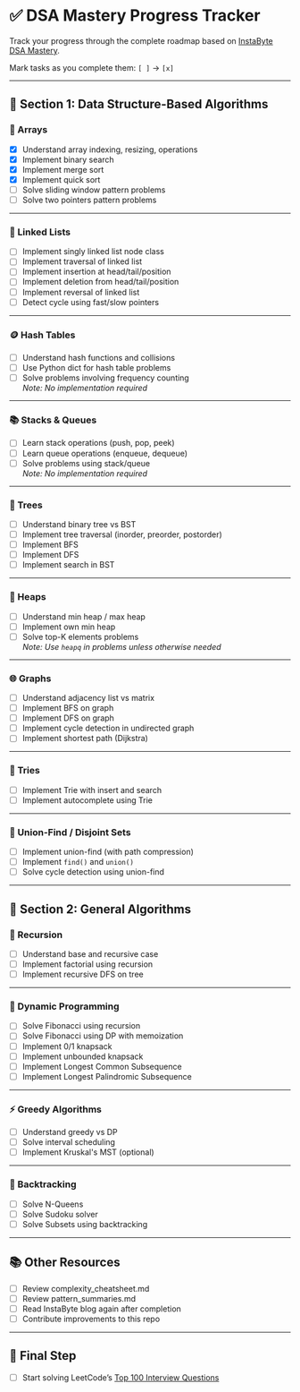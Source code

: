 # ✅ DSA Mastery Progress Tracker

Track your progress through the complete roadmap based on [InstaByte DSA Mastery](https://instabyte.io/p/dsa-master).

Mark tasks as you complete them: `[ ]` → `[x]`

---

## 🧩 Section 1: Data Structure-Based Algorithms

### 🔢 Arrays
- [x] Understand array indexing, resizing, operations
- [x] Implement binary search
- [x] Implement merge sort
- [x] Implement quick sort
- [ ] Solve sliding window pattern problems
- [ ] Solve two pointers pattern problems

---

### 🔗 Linked Lists
- [ ] Implement singly linked list node class
- [ ] Implement traversal of linked list
- [ ] Implement insertion at head/tail/position
- [ ] Implement deletion from head/tail/position
- [ ] Implement reversal of linked list
- [ ] Detect cycle using fast/slow pointers

---

### 🪙 Hash Tables
- [ ] Understand hash functions and collisions
- [ ] Use Python dict for hash table problems
- [ ] Solve problems involving frequency counting  
  *Note: No implementation required*

---

### 📚 Stacks & Queues
- [ ] Learn stack operations (push, pop, peek)
- [ ] Learn queue operations (enqueue, dequeue)
- [ ] Solve problems using stack/queue  
  *Note: No implementation required*

---

### 🌳 Trees
- [ ] Understand binary tree vs BST
- [ ] Implement tree traversal (inorder, preorder, postorder)
- [ ] Implement BFS
- [ ] Implement DFS
- [ ] Implement search in BST

---

### 🔺 Heaps
- [ ] Understand min heap / max heap
- [ ] Implement own min heap
- [ ] Solve top-K elements problems  
  *Note: Use `heapq` in problems unless otherwise needed*

---

### 🌐 Graphs
- [ ] Understand adjacency list vs matrix
- [ ] Implement BFS on graph
- [ ] Implement DFS on graph
- [ ] Implement cycle detection in undirected graph
- [ ] Implement shortest path (Dijkstra)

---

### 🌲 Tries
- [ ] Implement Trie with insert and search
- [ ] Implement autocomplete using Trie

---

### 🔗 Union-Find / Disjoint Sets
- [ ] Implement union-find (with path compression)
- [ ] Implement `find()` and `union()`
- [ ] Solve cycle detection using union-find

---

## 🔁 Section 2: General Algorithms

### 🧬 Recursion
- [ ] Understand base and recursive case
- [ ] Implement factorial using recursion
- [ ] Implement recursive DFS on tree

---

### 🔄 Dynamic Programming
- [ ] Solve Fibonacci using recursion
- [ ] Solve Fibonacci using DP with memoization
- [ ] Implement 0/1 knapsack
- [ ] Implement unbounded knapsack
- [ ] Implement Longest Common Subsequence
- [ ] Implement Longest Palindromic Subsequence

---

### ⚡ Greedy Algorithms
- [ ] Understand greedy vs DP
- [ ] Solve interval scheduling
- [ ] Implement Kruskal's MST (optional)

---

### 🧩 Backtracking
- [ ] Solve N-Queens
- [ ] Solve Sudoku solver
- [ ] Solve Subsets using backtracking

---

## 📚 Other Resources
- [ ] Review complexity_cheatsheet.md
- [ ] Review pattern_summaries.md
- [ ] Read InstaByte blog again after completion
- [ ] Contribute improvements to this repo

---

## 🏁 Final Step
- [ ] Start solving LeetCode’s [Top 100 Interview Questions](https://leetcode.com/list/xoqag3yj)
